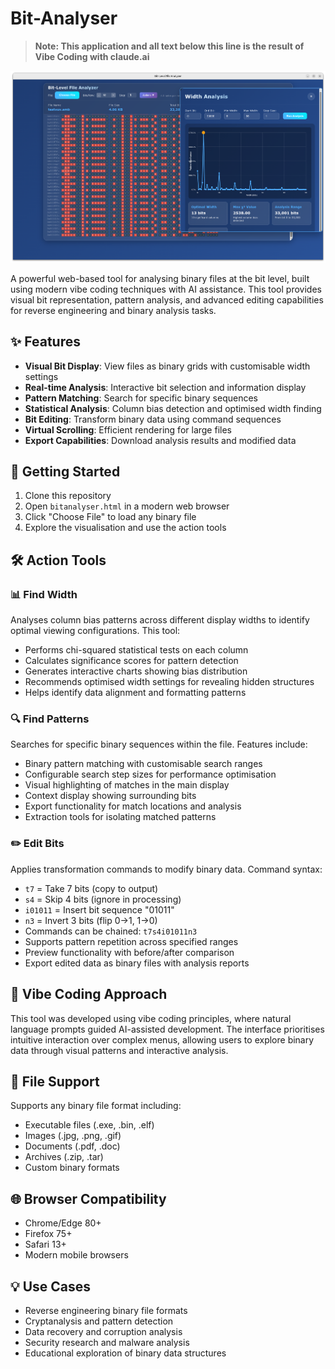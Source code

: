 # Bit-Analyser

> **Note: This application and all text below this line is the result of Vibe Coding with claude.ai**

![Bit Analyser Screenshot](./BitAnalysis.png)

A powerful web-based tool for analysing binary files at the bit level, built using modern vibe coding techniques with AI assistance. This tool provides visual bit representation, pattern analysis, and advanced editing capabilities for reverse engineering and binary analysis tasks.

## ✨ Features

- **Visual Bit Display**: View files as binary grids with customisable width settings
- **Real-time Analysis**: Interactive bit selection and information display
- **Pattern Matching**: Search for specific binary sequences
- **Statistical Analysis**: Column bias detection and optimised width finding
- **Bit Editing**: Transform binary data using command sequences
- **Virtual Scrolling**: Efficient rendering for large files
- **Export Capabilities**: Download analysis results and modified data

## 🚀 Getting Started

1. Clone this repository
2. Open `bitanalyser.html` in a modern web browser
3. Click "Choose File" to load any binary file
4. Explore the visualisation and use the action tools

## 🛠️ Action Tools

### 📊 Find Width
Analyses column bias patterns across different display widths to identify optimal viewing configurations. This tool:
- Performs chi-squared statistical tests on each column
- Calculates significance scores for pattern detection
- Generates interactive charts showing bias distribution
- Recommends optimised width settings for revealing hidden structures
- Helps identify data alignment and formatting patterns

### 🔍 Find Patterns  
Searches for specific binary sequences within the file. Features include:
- Binary pattern matching with customisable search ranges
- Configurable search step sizes for performance optimisation
- Visual highlighting of matches in the main display
- Context display showing surrounding bits
- Export functionality for match locations and analysis
- Extraction tools for isolating matched patterns

### ✏️ Edit Bits
Applies transformation commands to modify binary data. Command syntax:
- `t7` = Take 7 bits (copy to output)
- `s4` = Skip 4 bits (ignore in processing)  
- `i01011` = Insert bit sequence "01011"
- `n3` = Invert 3 bits (flip 0→1, 1→0)
- Commands can be chained: `t7s4i01011n3`
- Supports pattern repetition across specified ranges
- Preview functionality with before/after comparison
- Export edited data as binary files with analysis reports

## 🎯 Vibe Coding Approach

This tool was developed using vibe coding principles, where natural language prompts guided AI-assisted development. The interface prioritises intuitive interaction over complex menus, allowing users to explore binary data through visual patterns and interactive analysis.

## 📁 File Support

Supports any binary file format including:
- Executable files (.exe, .bin, .elf)
- Images (.jpg, .png, .gif)
- Documents (.pdf, .doc)
- Archives (.zip, .tar)
- Custom binary formats

## 🌐 Browser Compatibility

- Chrome/Edge 80+
- Firefox 75+
- Safari 13+
- Modern mobile browsers

## 💡 Use Cases

- Reverse engineering binary file formats
- Cryptanalysis and pattern detection
- Data recovery and corruption analysis
- Security research and malware analysis
- Educational exploration of binary data structures

